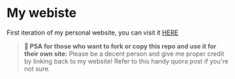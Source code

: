 # My webiste
First iteration of my personal website, you can visit it <a href="https://peterroshdy.github.io">HERE</a>
> <b>📢 PSA for those who want to fork or copy this repo and use it for their own site:</b>
Please be a decent person and give me proper credit by linking back to my website! Refer to this handy quora post if you're not sure.

